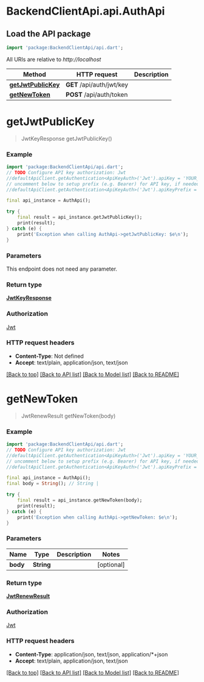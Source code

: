 # BackendClientApi.api.AuthApi

## Load the API package
```dart
import 'package:BackendClientApi/api.dart';
```

All URIs are relative to *http://localhost*

Method | HTTP request | Description
------------- | ------------- | -------------
[**getJwtPublicKey**](AuthApi.md#getjwtpublickey) | **GET** /api/auth/jwt/key | 
[**getNewToken**](AuthApi.md#getnewtoken) | **POST** /api/auth/token | 


# **getJwtPublicKey**
> JwtKeyResponse getJwtPublicKey()



### Example
```dart
import 'package:BackendClientApi/api.dart';
// TODO Configure API key authorization: Jwt
//defaultApiClient.getAuthentication<ApiKeyAuth>('Jwt').apiKey = 'YOUR_API_KEY';
// uncomment below to setup prefix (e.g. Bearer) for API key, if needed
//defaultApiClient.getAuthentication<ApiKeyAuth>('Jwt').apiKeyPrefix = 'Bearer';

final api_instance = AuthApi();

try {
    final result = api_instance.getJwtPublicKey();
    print(result);
} catch (e) {
    print('Exception when calling AuthApi->getJwtPublicKey: $e\n');
}
```

### Parameters
This endpoint does not need any parameter.

### Return type

[**JwtKeyResponse**](JwtKeyResponse.md)

### Authorization

[Jwt](../README.md#Jwt)

### HTTP request headers

 - **Content-Type**: Not defined
 - **Accept**: text/plain, application/json, text/json

[[Back to top]](#) [[Back to API list]](../README.md#documentation-for-api-endpoints) [[Back to Model list]](../README.md#documentation-for-models) [[Back to README]](../README.md)

# **getNewToken**
> JwtRenewResult getNewToken(body)



### Example
```dart
import 'package:BackendClientApi/api.dart';
// TODO Configure API key authorization: Jwt
//defaultApiClient.getAuthentication<ApiKeyAuth>('Jwt').apiKey = 'YOUR_API_KEY';
// uncomment below to setup prefix (e.g. Bearer) for API key, if needed
//defaultApiClient.getAuthentication<ApiKeyAuth>('Jwt').apiKeyPrefix = 'Bearer';

final api_instance = AuthApi();
final body = String(); // String | 

try {
    final result = api_instance.getNewToken(body);
    print(result);
} catch (e) {
    print('Exception when calling AuthApi->getNewToken: $e\n');
}
```

### Parameters

Name | Type | Description  | Notes
------------- | ------------- | ------------- | -------------
 **body** | **String**|  | [optional] 

### Return type

[**JwtRenewResult**](JwtRenewResult.md)

### Authorization

[Jwt](../README.md#Jwt)

### HTTP request headers

 - **Content-Type**: application/json, text/json, application/*+json
 - **Accept**: text/plain, application/json, text/json

[[Back to top]](#) [[Back to API list]](../README.md#documentation-for-api-endpoints) [[Back to Model list]](../README.md#documentation-for-models) [[Back to README]](../README.md)

